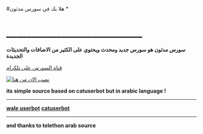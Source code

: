 #هلا بك في سورس مدثون *
# ___________________________

**سورس مدثون هو سورس جديد ومحدث ويحتوي على الكثير من الاضافات والتحديثات الجديدة**

[قناة السورس على تلكرام](https://t.me/MedThon )



[![نصب الان من هنا](https://www.herokucdn.com/deploy/button.svg)](https://heroku.com/deploy?template=https://github.com/zdddu/AnyThing)


**its simple source based on catuserbot but in arabic language !**
__________________________
**[wale userbot](https://t.me/MedThon )**
**[catuserbot](https://github.com/TgCatUB/catuserbot)**
__________________________
**and thanks to telethon arab source**
